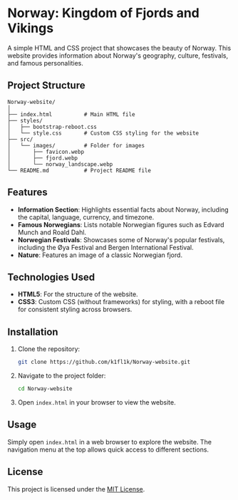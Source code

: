 # Norway: Kingdom of Fjords and Vikings

A simple HTML and CSS project that showcases the beauty of Norway. This website provides information about Norway's geography, culture, festivals, and famous personalities.

## Project Structure

```
Norway-website/
│
├── index.html          # Main HTML file
├── styles/
│   ├── bootstrap-reboot.css     
│   └── style.css       # Custom CSS styling for the website
├── src/
│   └── images/         # Folder for images
│       ├── favicon.webp
│       ├── fjord.webp
│       └── norway_landscape.webp
└── README.md           # Project README file
```

## Features

- **Information Section**: Highlights essential facts about Norway, including the capital, language, currency, and timezone.
- **Famous Norwegians**: Lists notable Norwegian figures such as Edvard Munch and Roald Dahl.
- **Norwegian Festivals**: Showcases some of Norway's popular festivals, including the Øya Festival and Bergen International Festival.
- **Nature**: Features an image of a classic Norwegian fjord.

## Technologies Used

- **HTML5**: For the structure of the website.
- **CSS3**: Custom CSS (without frameworks) for styling, with a reboot file for consistent styling across browsers.

## Installation

1. Clone the repository:
   ```bash
   git clone https://github.com/k1fl1k/Norway-website.git
   ```
2. Navigate to the project folder:
   ```bash
   cd Norway-website
   ```
3. Open `index.html` in your browser to view the website.

## Usage

Simply open `index.html` in a web browser to explore the website. The navigation menu at the top allows quick access to different sections.

## License

This project is licensed under the [MIT License](LICENSE).
